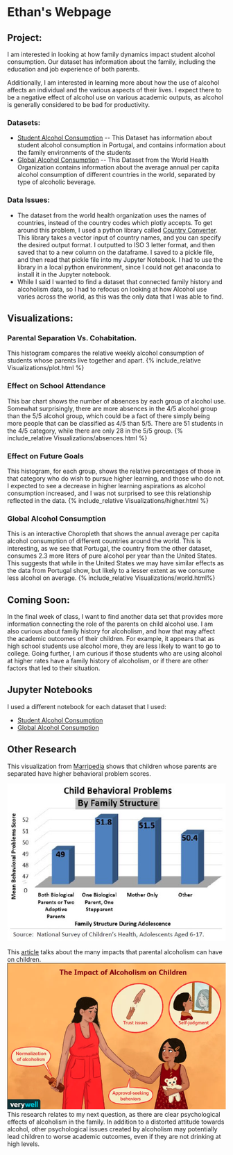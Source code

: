 # Ethan's Webpage

## Project:
I am interested in looking at how family dynamics impact student alcohol consumption.  Our dataset has information about the family, including the education and job experience of both parents.

Additionally, I am interested in learning more about how the use of alcohol affects an individual and the various aspects of their lives.  I expect there to be a negative effect of alcohol use on various academic outputs, as alcohol is generally considered to be bad for productivity.
### Datasets:
* [Student Alcohol Consumption](https://www.kaggle.com/uciml/student-alcohol-consumption)
-- This Dataset has information about student alcohol consumption in Portugal, and contains information about the family environments of the students
* [Global Alcohol Consumption](https://data.world/fivethirtyeight/alcohol-consumption)
-- This Dataset from the World Health Organization contains information about the average annual per capita alcohol consumption of different countries in the world, separated by type of alcoholic beverage.

### Data Issues:
- The dataset from the world health organization uses the names of countries, instead of the country codes which plotly accepts.  To get around this problem, I used a python library called [Country Converter](https://pypi.org/project/country-converter/).  This library takes a vector input of country names, and you can specify the desired output format.  I outputted to ISO 3 letter format, and then saved that to a new column on the dataframe.  I saved to a pickle file, and then read that pickle file into my Jupyter Notebook.  I had to use the library in a local python environment, since I could not get anaconda to install it in the Jupyter notebook.
-  While I said I wanted to find a dataset that connected family history and alcoholism data, so I had to refocus on looking at how Alcohol use varies across the world, as this was the only data that I was able to find.

## Visualizations:

### Parental Separation Vs. Cohabitation.
This histogram compares the relative weekly alcohol consumption of students whose parents live together and apart.
{% include_relative Visualizations/plot.html %}

### Effect on School Attendance
This bar chart shows the number of absences by each group of alcohol use.  Somewhat surprisingly, there are more absences in the 4/5 alcohol group than the 5/5 alcohol group, which could be a fact of there simply being more people that can be classified as 4/5 than 5/5.  There are 51 students in the 4/5 category, while there are only 28 in the 5/5 group.
{% include_relative Visualizations/absences.html %}

### Effect on Future Goals
This histogram, for each group, shows the relative percentages of those in that category who do wish to pursue higher learning, and those who do not.  I expected to see a decrease in higher learning aspirations as alcohol consumption increased, and I was not surprised to see this relationship reflected in the data.
{% include_relative Visualizations/higher.html %}

### Global Alcohol Consumption
This is an interactive Choropleth that shows the annual average per capita alcohol consumption of different countries around the world.  This is interesting, as we see that Portugal, the country from the other dataset, consumes 2.3 more liters of pure alcohol per year than the United States.  This suggests that while in the United States we may have similar effects as the data from Portugal show, but likely to a lesser extent as we consume less alcohol on average.
{% include_relative Visualizations/world.html%}


## Coming Soon:
In the final week of class, I want to find another data set that provides more information connecting the role of the parents on child alcohol use.  I am also curious about family history for alcoholism, and how that may affect the academic outcomes of their children.  For example, it appears that as high school students use alcohol more, they are less likely to want to go to college.  Going further, I am curious if those students who are using alcohol at higher rates have a family history of alcoholism, or if there are other factors that led to their situation.

## Jupyter Notebooks
I used a different notebook for each dataset that I used:
* [Student Alcohol Consumption](Visualizations/notebook.html)
* [Global Alcohol Consumption](Visualizations/notebook2.html)


## Other Research
This visualization from [Marripedia](http://marripedia.org/effects.of.divorce.on.children.s.behavior) shows that children whose parents are separated have higher behavioral problem scores.

![Visual](Visualizations/childbehavioral.jpeg)

This [article](https://www.verywellmind.com/the-effects-of-parental-alcoholism-on-children-67233) talks about the many impacts that parental alcoholism can have on children.
![Picture](Visualizations/parent_alc.png)
This research relates to my next question, as there are clear psychological effects of alcoholism in the family.  In addition to a distorted attitude towards alcohol, other psychological issues created by alcoholism may potentially lead children to worse academic outcomes, even if they are not drinking at high levels.
